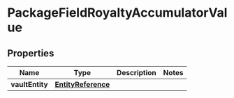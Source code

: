 

# PackageFieldRoyaltyAccumulatorValue


## Properties

| Name | Type | Description | Notes |
|------------ | ------------- | ------------- | -------------|
|**vaultEntity** | [**EntityReference**](EntityReference.md) |  |  |



